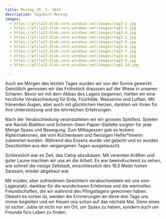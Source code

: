 ```yaml
---
title: Montag 29. 5. 2023
description: Tagebuch Montag
images:
  - https://pfila23.blob.core.windows.net/images/tag3-2.jpg
  - https://pfila23.blob.core.windows.net/images/tag3-3.jpg
  - https://pfila23.blob.core.windows.net/images/tag3-4.jpg
  - https://pfila23.blob.core.windows.net/images/tag3-1.jpg
  - https://pfila23.blob.core.windows.net/images/tag3-5.jpg
  - https://pfila23.blob.core.windows.net/images/tag3-6.jpg
  - https://pfila23.blob.core.windows.net/images/tag3-7.jpg
  - https://pfila23.blob.core.windows.net/images/tag3-8.jpg
  - https://pfila23.blob.core.windows.net/images/tag3-9.jpg
  - https://pfila23.blob.core.windows.net/images/tag3-10.jpg

---
```


Auch am Morgen des letzten Tages wurden wir von der Sonne geweckt. Gemütlich genossen wir das Frühstück draussen auf der Wiese in unseren Scharen. Bevor wir mit dem Abbau des Lagers begannen, hielten wir eine herzliche Verabschiedung für Erda, Füürhilde, Wasserino und Luftian. Mit tränenden Augen, aber auch mit glücklichen Herzen, dankten wir ihnen für ihre Unterstützung und die lehrreichen Erfahrungen. 
  
Nach der Verabschiedung veranstalteten wir ein grosses Spielfest. Spielen wie Ravioli-Biathlon und Scheren-Stein-Papier-Stafette sorgten für jede Menge Spass und Bewegung. Zum Mittagessen gab es leckere Älplermakronen, die vom Küchenteam und fleissigen Helfer*innenn zubereitet wurden. Während des Essens wurde viel gelacht und es wurden Geschichten aus den vergangenen Tagen ausgetauscht.
  
Schliesslich war es Zeit, das Camp abzubauen. Mit vereinten Kräften und guter Laune machten wir uns an die Arbeit. Es war beeindruckend zu sehen, wie schnell die riesige Zeltstadt, einschliesslich des 16,5 Meter hohen Sarasani, wieder abgebaut war.
  
Mit müden, aber zufriedenen Gesichtern verabschiedeten wir uns vom Lagerplatz, dankbar für die wunderbaren Erlebnisse und die wertvollen Freundschaften, die wir während des Pfingstlagers gewonnen haben. Obwohl es vorbei ist, werden die Erinnerungen an diese drei Tage uns immer begleiten und wir freuen uns schon auf das nächste Mal. Denn eines ist sicher: Jubla ist nicht nur ein Ort, um Spass zu haben, sondern auch um Freunde fürs Leben zu finden.